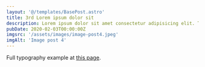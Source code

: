 ```yaml
---
layout: '@/templates/BasePost.astro'
title: 3rd Lorem ipsum dolor sit
description: Lorem ipsum dolor sit amet consectetur adipisicing elit. Tenetur vero esse non molestias eos excepturi.
pubDate: 2020-02-03T00:00:00Z
imgsrc: '/assets/images/image-post4.jpeg'
imgAlt: 'Image post 4'
---
```


Full typography example at [this page](./sixth-post).
